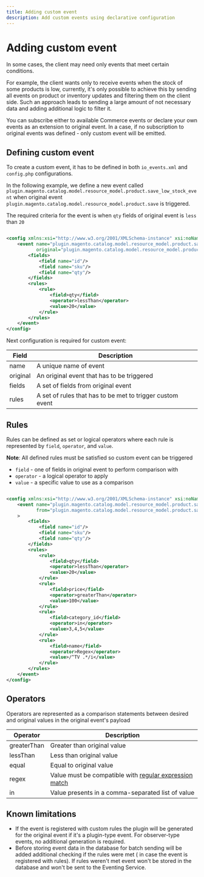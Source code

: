 ```yaml
---
title: Adding custom event
description: Add custom events using declarative configuration
---
```


# Adding custom event

In some cases, the client may need only events that meet certain conditions.

For example, the client wants only to receive events when the stock of some products is low, currently, it's only
possible to achieve this by sending all events on product or inventory updates and filtering them on the client side.
Such an approach leads to sending a large amount of not necessary data and adding additional logic to filter it.

You can subscribe either to available Commerce events or declare your own events as an extension to original event. In a
case, if no subscription to original events was defined - only custom event will be emitted.

## Defining custom event

To create a custom event, it has to be defined in both `io_events.xml` and `config.php` configurations.

In the following example, we define a new event
called `plugin.magento.catalog.model.resource_model.product.save_low_stock_event` when original
event `plugin.magento.catalog.model.resource_model.product.save` is triggered.

The required criteria for the event is when `qty` fields of original event is `less` than `20`

```xml

<config xmlns:xsi="http://www.w3.org/2001/XMLSchema-instance" xsi:noNamespaceSchemaLocation="...">
    <event name="plugin.magento.catalog.model.resource_model.product.save_low_stock_event"
           original="plugin.magento.catalog.model.resource_model.product.save">
        <fields>
            <field name="id"/>
            <field name="sku"/>
            <field name="qty"/>
        </fields>
        <rules>
            <rule>
                <field>qty</field>
                <operator>lessThan</operator>
                <value>20</value>
            </rule>
        </rules>
    </event>
</config>
```

Next configuration is required for custom event:

| Field    | Description                                               |
|----------|-----------------------------------------------------------|
| name     | A unique name of event                                    |
| original | An original event that has to be triggered                |
| fields   | A set of fields from original event                       |
| rules    | A set of rules that has to be met to trigger custom event |

## Rules

Rules can be defined as set or logical operators where each rule is represented by `field`, `operator`, and `value`.

**Note**: All defined rules must be satisfied so custom event can be triggered

- `field` - one of fields in original event to perform comparison with
- `operator` - a logical operator to apply
- `value` - a specific value to use as a comparison

```xml

<config xmlns:xsi="http://www.w3.org/2001/XMLSchema-instance" xsi:noNamespaceSchemaLocation="...">
    <event name="plugin.magento.catalog.model.resource_model.product.save_low_stock_event"
           from="plugin.magento.catalog.model.resource_model.product.save"
    >
        <fields>
            <field name="id"/>
            <field name="sku"/>
            <field name="qty"/>
        </fields>
        <rules>
            <rule>
                <field>qty</field>
                <operator>lessThan</operator>
                <value>20</value>
            </rule>
            <rule>
                <field>price</field>
                <operator>greaterThan</operator>
                <value>100</value>
            </rule>
            <rule>
                <field>category_id</field>
                <operator>in</operator>
                <value>3,4,5</value>
            </rule>
            <rule>
                <field>name</field>
                <operator>Regex</operator>
                <value>/^TV .*/i</value>
            </rule>
        </rules>
    </event>
</config>
```

## Operators

Operators are represented as a comparison statements between desired and original values in the original event's payload

| Operator    | Description                                                                                                     |
|-------------|-----------------------------------------------------------------------------------------------------------------|
| greaterThan | Greater than original value                                                                                     |
| lessThan    | Less than original value                                                                                        |
| equal       | Equal to original value                                                                                         | 
| regex       | Value must be compatible with [regular expression match](https://www.php.net/manual/en/function.preg-match.php) |
| in          | Value presents in a comma-separated list of value                                                               |

## Known limitations

* If the event is registered with custom rules the plugin will be generated for the original event if it's a plugin-type
  event. For observer-type events, no additional generation is required.
* Before storing event data in the database for batch sending will be added additional checking if the rules were met (
  in case the event is registered with rules). If rules weren't met event won't be stored in the database and won't be
  sent to the Eventing Service.
